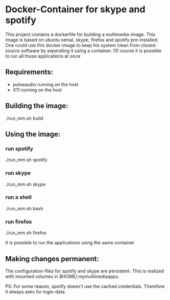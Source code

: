 # Docker-Container for skype and spotify

This project contains a dockerfile for building a multimedia-image. This image is
based on ubuntu xenial, skype, firefox and spotify pre-installed.
One could use this docker-image to keep his system clean from closed-source software by
seperating it using a container. Of course it is possible to run all those applications at once


## Requirements:

- pulseaudio running on the host
- X11 running on the host

## Building the image:

./run_mm.sh build

## Using the image:
### run spotify
./run_mm.sh spotify

### run skype
./run_mm.sh skype 

### run a shell
./run_mm.sh bash

### run firefox
./run_mm.sh firefox


It is possible to run the applications using the same container

Making changes permanent:
-------------------------
The configuration-files for spotify and skype are persistent. This is realized with mounted volumes in $HOME/.mymultimediaapps.

PS: For some reason, spotify doesn't use the cached credentials. Therefore it always asks for login-data.
